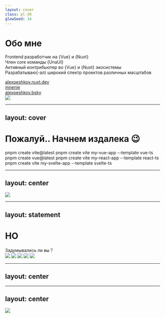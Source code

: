 ```yaml
---
layout: cover
class: pl-30
glowSeed: 14
---
```


# Обо мне

<div class="[&>*]:important-leading-10 opacity-80">

Frontend разработчик на {Vue} и {Nuxt}<br>
Член core команды {UnaUI}<br>
Активный контрибьютер во {Vue} и {Nuxt} экосистемы<br>
Разрабатываю(-ал) широкий спектр проектов различных масштабов

</div>

<div my-10 w-min flex="~ gap-1" items-center justify-center>
  <div i-ri-user-3-line op50 ma text-xl />
  <div><a href="https://alexpeshkov.nuxt.dev" target="_blank" class="border-none! font-300">alexpeshkov.nuxt.dev</a></div>
  <div i-ri-github-line op50 ma text-xl ml4/>
  <div><a href="https://github.com/mnenie" target="_blank" class="border-none! font-300">mnenie</a></div>
  <div i-meteor-icons:bluesky op50 ma text-xl ml4 />
  <div><a href="https://bsky.app/profile/alexpeshkov.bsky.social" target="_blank" class="border-none! font-300">alexpeshkov.bsky</a></div>
</div>

<img src="https://avatars.githubusercontent.com/u/121057011?v=4" rounded-full absolute top-38 right-15 w-40 />


---
layout: cover
---

<div transition transition-500 flex="~ items-center justify-center"
  :class="$clicks > 0 && 'translate-y--50 scale-60 op80'">
  <h1 class="!text-5xl !mb-12">Пожалуй.. Начнем издалека <span class="!text-4xl">😉</span></h1>
</div>

<div transition transition-500 text-xl font-semibold mt--10>
  <AlertCard v-click absolute top-58 left-30>pnpm create vite@latest</AlertCard>
  <AlertCard v-click absolute top-58 left-110>pnpm create vite my-vue-app --template vue-ts</AlertCard>
  <AlertCard v-click absolute top-78 left-20>pnpm create vue@latest</AlertCard>
  <AlertCard v-click absolute top-78 left-98>pnpm create vite my-react-app --template react-ts</AlertCard>
  <AlertCard v-click absolute top-98 left-70>pnpm create vite my-svelte-app --template svelte-ts</AlertCard>
</div>

<!-- рассказать про команды. типо вы зачастую пользуетесь такой или такой и т.д -->

---
layout: center
---

<img src="https://i.pinimg.com/originals/21/11/61/21116158daaeb1459b4ec0758505e1ad.gif" w-full h-full />

<!-- создался стартовый темплэйт и вы начинаете жестко кодить -->

---
layout: statement
---

<div transition transition-500
  :class="$clicks > 0 && 'translate-y--50 scale-60 op80'">
  <h1 class="!text-5xl">НО</h1>
  <div transition transition-500 ease-in-out text-7 mb2 :class="$clicks > 0 ? '' : 'op0'">Задумывались ли вы？</div>
</div>

<div transition transition-500 text-xl font-semibold mt--10>
  <img v-click src="/intro/vite-vscode.png" absolute top-58 left-80 />
  <img v-click src="/intro/build-cmd.png" absolute top-58 left-130 />
  <img v-click src="/intro/dev-cmd.png" absolute top-78 left-40 />
  <img v-click src="/intro/preview-cmd.png" absolute top-78 left-98 />
  <img v-click src="/intro/dist.png" absolute top-78 left-170 />
</div>

---
layout: center
---

<AnimationHeading :index="0" words="Что это такое ?" />
<AnimationHeading v-click :index="1" words="Зачем они нужны ?" />
<AnimationHeading v-click :index="2" words="Как это работает ?" />

---
layout: center
---

<img src="https://avatars.dzeninfra.ru/get-zen_doc/4281215/pub_607acf24eac7203d75710dc8_607acff4eac7203d7573faf6/scale_1200" class="h-full" />

<!-- пройдемся по дну и разберемся как это все работает изнутри -->
